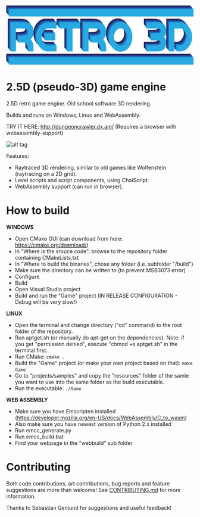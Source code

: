 <p align="center"><img src="Media/logo/logotype.png" alt="Retro3D" height="160px"></p>

# 2.5D (pseudo-3D) game engine

2.5D retro game engine. Old school software 3D rendering.

Builds and runs on Windows, Linux and WebAssembly.

TRY IT HERE: http://dungeoncrawler.dx.am/ (Requires a browser with webassembly-support)

![alt tag](https://github.com/mlavik1/Retro3D/blob/master/Media/Screenshots/Retro3D-3.jpg)

Features:
- Raytraced 3D rendering, similar to old games like Wolfenstein (raytracing on a 2D grid).
- Level scripts and script components, using ChaiScript.
- WebAssembly support (can run in browser).

# How to build

__WINDOWS__
- Open CMake GUI (can download from here: https://cmake.org/download/)
- In "Where is the srouce code", browse to the repository folder containing CMakeLists.txt
- In "Where to build the binaries", chose any folder (i.e. subfolder "/build")
- Make sure the directory can be written to (to prevent MSB3073 error)
- Configure
- Build
- Open Visual Studio project
- Build and run the "Game" project (IN RELEASE CONFIGURATION - Debug will be very slow!)

__LINUX__
- Open the terminal and change directory ("cd" command) to the root folder of the repository.
- Run aptget.sh (or manually do apt-get on the dependencies). Note: if you get "permission denied", execute "chmod +x aptget.sh" in the terminal first.
- Run CMake: `cmake .`
- Build the "Game" project (or make your own project based on that): `make Game`
- Go to "projects/samples" and copy the "resources" folder of the samle you want to use into the same folder as the build executable.
- Run the executable: `./Game`

__WEB ASSEMBLY__
- Make sure you have Emscripten installed (https://developer.mozilla.org/en-US/docs/WebAssembly/C_to_wasm)
- Also make sure you have newest version of Python 2.x installed
- Run emcc_generate.py
- Run emcc_build.bat
- Find your webpage in the "webbuild" sub folder

# Contributing

Both code contributions, art contributions, bug reports and feature suggestions are more than welcome!
See [CONTRIBUTING.md](CONTRIBUTING.md) for more information.

Thanks to Sebastian Genlund for suggestions and useful feedback!
